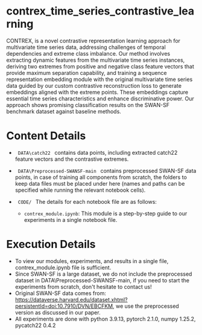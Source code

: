 # contrex_time_series_contrastive_learning
CONTREX, is a novel contrastive representation learning approach for multivariate time series data, addressing challenges of temporal dependencies and extreme class imbalance. Our method involves extracting dynamic features from the multivariate time series instances, deriving two extremes from positive and negative class feature vectors that provide maximum separation capability, and training a sequence representation embedding module with the original multivariate time series data guided by our custom contrastive reconstruction loss to generate embeddings aligned with the extreme points. These embeddings capture essential time series characteristics and enhance discriminative power. Our approach shows promising classification results on the SWAN-SF benchmark dataset against baseline methods.

# Content Details
* <code> DATA\catch22 </code> contains data points, including extracted catch22 feature vectors and the contrastive extremes.

* <code> DATA\Preprocessed-SWANSF-main </code> contains preprocessed SWAN-SF data points, in case of training all components from scratch, the folders to keep data files must be placed under here (names and paths can be specified while running the relevant notebook cells).
  
* <code> CODE/ </code> The details for each notebook file are as follows:
  - <code>contrex_module.ipynb</code>: This module is a step-by-step guide to our experiments in a single notebook file.
    
# Execution Details 
* To view our modules, experiments, and results in a single file, contrex_module.ipynb file is sufficient.
* Since SWAN-SF is a large dataset, we do not include the preprocessed dataset in DATA\Preprocessed-SWANSF-main, if you need to start the experiments from scratch, don't hesitate to contact us!
* Original SWAN-SF data comes from: https://dataverse.harvard.edu/dataset.xhtml?persistentId=doi:10.7910/DVN/EBCFKM,
we use the preprocessed version as discussed in our paper.
* All experiments are done with python 3.9.13, pytorch 2.1.0, numpy 1.25.2, pycatch22 0.4.2

